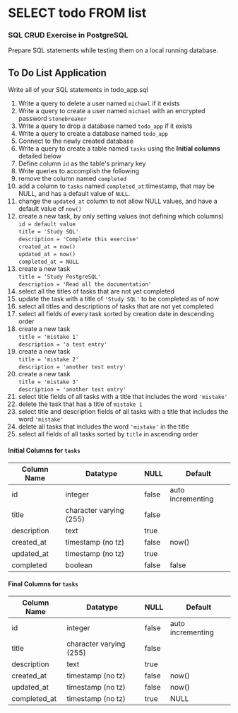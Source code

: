 # SELECT todo FROM list

### SQL CRUD Exercise in PostgreSQL

Prepare SQL statements while testing them on a local running database.

## To Do List Application

Write all of your SQL statements in todo_app.sql

1. Write a query to delete a user named `michael` if it exists
1. Write a query to create a user named `michael` with an encrypted password `stonebreaker`
1. Write a query to drop a database named `todo_app` if it exists
1. Write a query to create a database named `todo_app`
1. Connect to the newly created database
1. Write a query to create a table named `tasks` using the **Initial columns** detailed below
1. Define column `id` as the table's primary key
1. Write queries to accomplish the following
  1. remove the column named `completed`
  1. add a column to `tasks` named `completed_at`:timestamp, that may be NULL, and has a default value of `NULL`.
  1. change the `updated_at` column to not allow NULL values, and have a default value of `now()`
  1. create a new task, by only setting values (not defining which columns)
  `id = default value`  
  `title = 'Study SQL'`  
  `description = 'Complete this exercise'`  
  `created_at = now()`  
  `updated_at = now()`  
  `completed_at = NULL`
  1. create a new task  
  `title = 'Study PostgreSQL'`  
  `description = 'Read all the documentation'`  
  1. select all the titles of tasks that are not yet completed
  1. update the task with a title of `'Study SQL'` to be completed as of now
  1. select all titles and descriptions of tasks that are not yet completed
  1. select all fields of every task sorted by creation date in descending order
  1. create a new task  
  `title = 'mistake 1'`  
  `description = 'a test entry'`  
  1. create a new task  
  `title = 'mistake 2'`  
  `description = 'another test entry'`  
  1. create a new task  
  `title = 'mistake 3'`  
  `description = 'another test entry'`  
  1. select title fields of all tasks with a title that includes the word `'mistake'`
  1. delete the task that has a title of `mistake 1`
  1. select title and description fields of all tasks with a title that includes the word `'mistake'`
  1. delete all tasks that includes the word `'mistake'` in the title
  1. select all fields of all tasks sorted by `title` in ascending order

#### Initial Columns for `tasks`

| Column Name  | Datatype                | NULL  | Default           |
|--------------|-------------------------|-------|-------------------|
| id           | integer                 | false | auto incrementing |
| title        | character varying (255) | false |                   |
| description  | text                    | true  |                   |
| created_at   | timestamp (no tz)       | false | now()             |
| updated_at   | timestamp (no tz)       | true  |                   |
| completed    | boolean                 | false | false             |


#### Final Columns for `tasks`

| Column Name  | Datatype                | NULL  | Default           |
|--------------|-------------------------|-------|-------------------|
| id           | integer                 | false | auto incrementing |
| title        | character varying (255) | false |                   |
| description  | text                    | true  |                   |
| created_at   | timestamp (no tz)       | false | now()             |
| updated_at   | timestamp (no tz)       | false | now()             |
| completed_at | timestamp (no tz)       | true  | NULL              |

